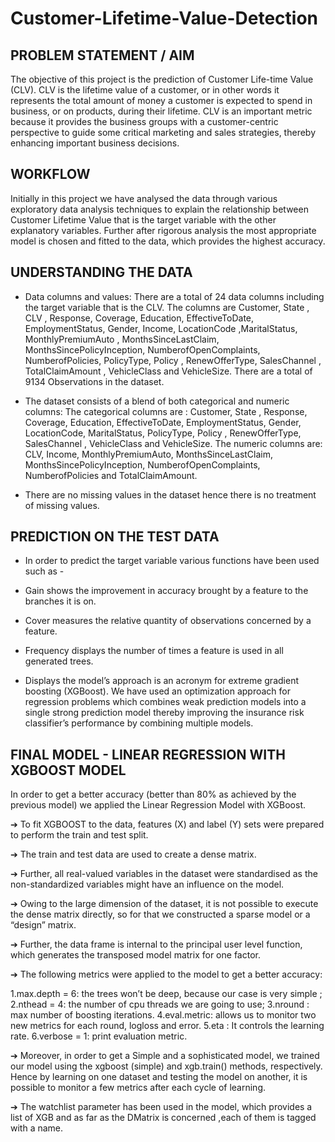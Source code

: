 # Customer-Lifetime-Value-Detection

## PROBLEM STATEMENT / AIM
The objective of this project is the prediction of Customer Life-time Value (CLV). CLV is the lifetime value of a customer, or in other words it represents the total amount of money a customer is expected to spend in business, or on products, during their lifetime. CLV is an important metric because it provides the business groups with a customer-centric perspective to guide some critical marketing and sales strategies, thereby enhancing important business decisions.

## WORKFLOW
Initially in this project we have analysed the data through various exploratory data analysis techniques to explain the relationship between Customer Lifetime Value that is the target variable with the other explanatory variables. Further after rigorous analysis the most appropriate model is chosen and fitted to the data, which provides the highest accuracy.

## UNDERSTANDING THE DATA

* Data columns and values: There are a total of 24 data columns including the target variable that is the CLV. The columns are Customer, State , CLV , Response, Coverage, Education, EffectiveToDate, EmploymentStatus, Gender, Income, LocationCode ,MaritalStatus, MonthlyPremiumAuto , MonthsSinceLastClaim, MonthsSincePolicyInception, NumberofOpenComplaints, NumberofPolicies, PolicyType, Policy , RenewOfferType, SalesChannel , TotalClaimAmount , VehicleClass and VehicleSize. There are a total of 9134 Observations in the dataset.

* The dataset consists of a blend of both categorical and numeric columns: The categorical columns are : Customer, State , Response, Coverage, Education, EffectiveToDate, EmploymentStatus, Gender, LocationCode, MaritalStatus, PolicyType, Policy , RenewOfferType, SalesChannel , VehicleClass and VehicleSize. The numeric columns are: CLV, Income, MonthlyPremiumAuto, MonthsSinceLastClaim, MonthsSincePolicyInception, NumberofOpenComplaints, NumberofPolicies and TotalClaimAmount.

* There are no missing values in the dataset hence there is no treatment of missing values.

## PREDICTION ON THE TEST DATA
* In order to predict the target variable various functions have been used such as -

* Gain shows the improvement in accuracy brought by a feature to the branches it is on.

* Cover measures the relative quantity of observations concerned by a feature.

* Frequency displays the number of times a feature is used in all generated trees.

* Displays the model’s approach is an acronym for extreme gradient boosting (XGBoost). We have used an optimization approach for regression problems which combines weak prediction models into a single strong prediction model thereby improving the insurance risk classifier’s performance by combining multiple models.


## FINAL MODEL - LINEAR REGRESSION WITH XGBOOST MODEL
In order to get a better accuracy (better than 80% as achieved by the previous model) we applied the Linear Regression Model with XGBoost.

➔ To fit XGBOOST to the data, features (X) and label (Y) sets were prepared to perform the train and test split.

➔ The train and test data are used to create a dense matrix.

➔ Further, all real-valued variables in the dataset were standardised as the non-standardized variables might have an influence on the model.

➔ Owing to the large dimension of the dataset, it is not possible to execute the dense matrix directly, so for that we constructed a sparse model or a “design” matrix.

➔ Further, the data frame is internal to the principal user level function, which generates the transposed model matrix for one factor.

➔ The following metrics were applied to the model to get a better accuracy:

1.max.depth = 6: the trees won’t be deep, because our case is very simple ; 2.nthead = 4: the number of cpu threads we are going to use; 3.nround : max number of boosting iterations. 4.eval.metric: allows us to monitor two new metrics for each round, logloss and error. 5.eta : It controls the learning rate. 6.verbose = 1: print evaluation metric.

➔ Moreover, in order to get a Simple and a sophisticated model, we trained our model using the xgboost (simple) and xgb.train() methods, respectively. Hence by learning on one dataset and testing the model on another, it is possible to monitor a few metrics after each cycle of learning.

➔ The watchlist parameter has been used in the model, which provides a list of XGB and as far as the DMatrix is concerned ,each of them is tagged with a name.


